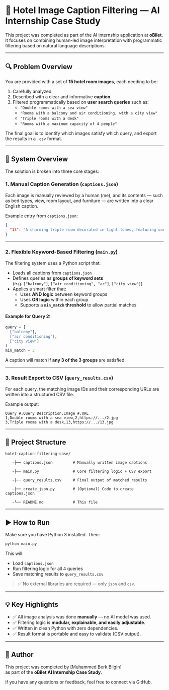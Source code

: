 # 🏨 Hotel Image Caption Filtering — AI Internship Case Study

This project was completed as part of the AI internship application at **oBilet**. It focuses on combining human-led image interpretation with programmatic filtering based on natural language descriptions.

---

## 🔍 Problem Overview

You are provided with a set of **15 hotel room images**, each needing to be:

1. Carefully analyzed  
2. Described with a clear and informative **caption**  
3. Filtered programmatically based on **user search queries** such as:
   - `"Double rooms with a sea view"`
   - `"Rooms with a balcony and air conditioning, with a city view"`
   - `"Triple rooms with a desk"`
   - `"Rooms with a maximum capacity of 4 people"`

The final goal is to identify which images satisfy which query, and export the results in a `.csv` format.

---

## 🧠 System Overview

The solution is broken into three core stages:

### 1. **Manual Caption Generation** (`captions.json`)

Each image is manually reviewed by a human (me), and its contents — such as bed types, view, room layout, and furniture — are written into a clear English caption.

Example entry from `captions.json`:

```json
{
  "13": "A charming triple room decorated in light tones, featuring one double bed and two single beds, making it suitable for families or small groups. The room includes a small round table with two chairs, a flat-screen TV, and a large window offering a clear sea view. A small desk with a chair is also available for work or study, enhancing the functionality of the space."
}
```

---

### 2. **Flexible Keyword-Based Filtering** (`main.py`)

The filtering system uses a Python script that:

- Loads all captions from `captions.json`
- Defines queries as **groups of keyword sets**  
  (e.g. `["balcony"]`, `["air conditioning", "ac"]`, `["city view"]`)
- Applies a smart filter that:
  - Uses **AND logic** between keyword groups
  - Uses **OR logic** within each group
  - Supports a **`min_match` threshold** to allow partial matches

#### Example for Query 2:

```python
query = [
  ["balcony"],
  ["air conditioning"],
  ["city view"]
]
min_match = 3
```

A caption will match if **any 3 of the 3 groups** are satisfied.

---

### 3. **Result Export to CSV** (`query_results.csv`)

For each query, the matching image IDs and their corresponding URLs are written into a structured CSV file.

Example output:

```
Query #,Query Description,Image #,URL
1,Double rooms with a sea view,2,https://.../2.jpg
3,Triple rooms with a desk,13,https://.../13.jpg
```

---

## 📁 Project Structure

```
hotel-caption-filtering-case/

   -├── captions.json         # Manually written image captions

   -├── main.py               # Core filtering logic + CSV export

   -├── query_results.csv     # Final output of matched results

   -├── create_json.py        # (Optional) Code to create captions.json

   -└── README.md             # This file
```

---

## ▶️ How to Run

Make sure you have Python 3 installed. Then:

```bash
python main.py
```

This will:

- Load `captions.json`
- Run filtering logic for all 4 queries
- Save matching results to `query_results.csv`

> ✅ No external libraries are required — only `json` and `csv`.

---

## 💡 Key Highlights

- ✅ All image analysis was done **manually** — no AI model was used.
- ✅ Filtering logic is **modular, explainable, and easily adjustable**.
- ✅ Written in clean Python with zero dependencies.
- ✅ Result format is portable and easy to validate (CSV output).

---

## 👤 Author

This project was completed by [Muhammed Berk Bilgin]  
as part of the **oBilet AI Internship Case Study**.

If you have any questions or feedback, feel free to connect via GitHub.
